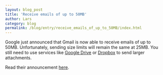 ```yaml
---
layout: blog_post
title: 'Receive emails of up to 50MB'
author: Lars
category: blog
permalink: /blog/entry/receive_emails_of_up_to_50MB/index.html
---
```


Google just announced that Gmail is now able to receive emails of up to 50MB. Unfortunately, sending size limits will remain the same at 25MB. You still need to use services like [Google Drive](https://www.google.com/drive) or [Dropbox](https://dropbox.com) to send larger attachments.

Read their announcement [here](https://gsuiteupdates.googleblog.com/2017/03/receive-emails-of-up-to-50mb-in-gmail.html).